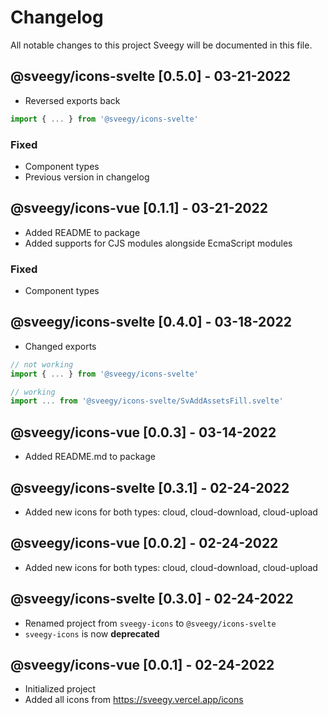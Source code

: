# Changelog

All notable changes to this project Sveegy will be documented in this file.

## @sveegy/icons-svelte [0.5.0] - 03-21-2022

- Reversed exports back
```js
import { ... } from '@sveegy/icons-svelte'
```

### Fixed

- Component types
- Previous version in changelog

## @sveegy/icons-vue [0.1.1] - 03-21-2022

- Added README to package
- Added supports for CJS modules alongside EcmaScript modules

### Fixed

- Component types

## @sveegy/icons-svelte [0.4.0] - 03-18-2022

- Changed exports
```js
// not working
import { ... } from '@sveegy/icons-svelte'

// working
import ... from '@sveegy/icons-svelte/SvAddAssetsFill.svelte'
```

## @sveegy/icons-vue [0.0.3] - 03-14-2022

- Added README.md to package

## @sveegy/icons-svelte [0.3.1] - 02-24-2022

- Added new icons for both types: cloud, cloud-download, cloud-upload

## @sveegy/icons-vue [0.0.2] - 02-24-2022

- Added new icons for both types: cloud, cloud-download, cloud-upload

## @sveegy/icons-svelte [0.3.0] - 02-24-2022

- Renamed project from `sveegy-icons` to `@sveegy/icons-svelte`
- `sveegy-icons` is now **deprecated**

## @sveegy/icons-vue [0.0.1] - 02-24-2022

- Initialized project
- Added all icons from https://sveegy.vercel.app/icons
